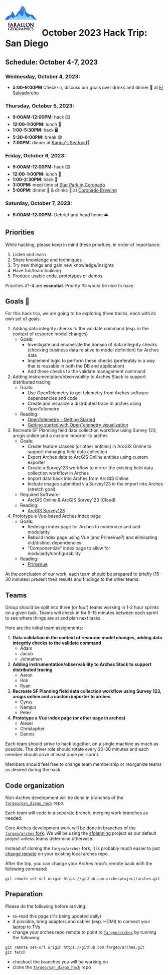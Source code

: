 # <img src="img/fargeo.png" style="width: 100px; margin-right:10px;"/> October 2023 Hack Trip: San Diego

## Schedule: October 4-7, 2023

### Wednesday, October 4, 2023:
- **5:00-9:00PM** Check-in, discuss our goals over drinks and dinner 🍺 at [El Salvadoreño](https://elsalvadorenosd.com/)

### Thursday, October 5, 2023:
- **9:00AM-12:00PM:** hack ⌨️
- **12:00-1:00PM:** lunch 🍴
- **1:00-5:30PM:** hack 🖥
- **5:30-6:00PM:** break 😅
- **7:00PM:** dinner at [Karina's Seafood](https://www.karinasseafood.com/gaslamp-quarter/)🍴

### Friday, October 6, 2023:
- **9:00AM-12:00PM:** hack ⌨️
- **12:00-1:00PM:** lunch 🍴
- **1:00-2:30PM:** hack 📱
- **3:00PM:** meet time at [Star Park in Coronado](https://maps.app.goo.gl/3yexuUVyYAJDxRr37)
- **5:00PM:** dinner 🍴 & drinks 🍺 at [Coronado Brewing](https://coronadobrewing.com/updated-hours-and-offerings/)

### Saturday, October 7, 2023:
- **9:00AM-12:00PM:** Debrief and head home 🚘

## Priorities

While hacking, please keep in mind these priorities, in order of importance:

1. Listen and learn
2. Share knowledge and techniques
3. Try new things and gain new knowledge/insights
4. Have fun/team building
5. Produce usable code, prototypes or demos

Priorities #1-4 are **essential**.  Priority #5 would be nice to have.

## Goals 💯

For this hack trip, we are going to be exploring three tracks, each with its own set of goals.
1. Adding data integrity checks to the validate command (esp. in the context of resource model changes)
    - Goals:
        - Investigate and enumerate the domain of data integrity checks (checking business data relative to model definition) for Arches data
        - Implement logic to perform these checks (preferably in a way that is reusable in both the DB and application)
        - Add these checks to the validate management command
2. Adding instrumentation/observability to Arches Stack to support distributed tracing
    - Goals:
        - Use OpenTelemetry to get telemetry from Arches software dependencies and code
        - Create and visualize a distributed trace in arches using OpenTelemetry
    - Reading:
        - [OpenTelemetry - Getting Started](https://opentelemetry.io/docs/collector/getting-started/)
        - [Getting started with OpenTelemetry visualization](https://signoz.io/blog/opentelemetry-visualization/)
3. Recreate SF Planning field data collection workflow using Survey 123, arcgis online and a custom importer to arches
    - Goals:
        - Create feature classes (or other entities) in ArcGIS Online to support managing field data collection
        - Export Arches data to ArcGIS Online entities using custom exporter
        - Create a Survey123 workflow to mirror the existing field data collection workflow in Arches
        - Import data back into Arches from ArcGIS Online
        - Include images submitted via Survey123 in the import into Arches (stretch goal)
    - Required Software:
        - ArcGIS Online & ArcGIS Survey123 (Cloud)
    - Reading:
        - [ArcGIS Survey123](https://www.esri.com/en-us/arcgis/products/arcgis-survey123/overview?rsource=%2Fen-us%2Farcgis%2Fproducts%2Fsurvey123%2Foverview)
4. Prototype a Vue-based Arches index page
    - Goals:
        - Redesign index page for Arches to modernize and add modularity
        - Rebuild index page using Vue (and PrimeVue?) and eliminating old/distinct dependencies
        - "Componentize" index page to allow for modularity/configurability
    - Reading:
        - [PrimeVue](https://primevue.org/)


At the conclusion of our work, each team should be prepared to briefly (15-30 minutes) present their results and findings to the other teams.

## Teams

Group should be split into three (or four) teams working in 1-2 hour sprints on a given task. Teams will check in for 5-15 minutes between each sprint to see where things are at and plan next tasks.

Here are the initial team assignments:

1. **Data validation in the context of resource model changes, adding data integrity checks to the validate command**
    - Adam
    - Jacob
    - Johnathan
2. **Adding instrumentation/observability to Arches Stack to support distributed tracing**
    - Aaron
    - Rob
    - Ryan
3. **Recreate SF Planning field data collection workflow using Survey 123, arcgis online and a custom importer to arches**
    - Cyrus
    - Namjun
    - Peter
4. **Prototype a Vue index page (or other page in arches)**
    - Alexei
    - Christopher
    - Dennis

Each team should strive to hack together, on a single machine as much as possible.  The driver role should rotate every 20-30 minutes and each member should drive at least once per sprint.

Members should feel free to change team membership or reorganize teams as desired during the hack.

## Code organization
Non-Arches development will be done in branches of the [`fargeo/san_diego_hack`](https://github.com/fargeo/san_diego_hack) repo.

Each team will code in a separate branch, merging work branches as needed.

Core Arches development work will be done in branches of the [`fargeo/arches` fork](https://github.com/fargeo/arches).  We will be using the [sfplanning](https://github.com/fargeo/sfplanning) project as our default project unless teams determine otherwise.

Instead of cloning the `fargeo/arches` fork, it is probably much easier to just [change remote](#preparation) on your existing local arches repo.

After the trip, you can change your Arches repo's remote back with the following command:
```
git remote set-url origin https://github.com:archesproject/arches.git
```

## Preparation

Please do the following before arriving:

- re-read this page (it's being updated daily)
- if possible, bring adapters and cables (esp. HDMI) to connect your laptop to TVs
- change your arches repo remote to point to [`fargeo/arches`](https://github.com/fargeo/arches) by running the following:
```
git remote set-url origin https://github.com:fargeo/arches.git
git fetch
```
- checkout the branches you will be working on
- clone the [`fargeo/san_diego_hack`](https://github.com/fargeo/san_diego_hack) repo
